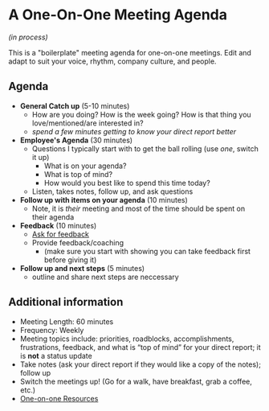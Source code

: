 # A One-On-One Meeting Agenda
_(in process)_

This is a "boilerplate" meeting agenda for one-on-one meetings.  Edit and adapt to suit your voice, rhythm, company culture, and people. 

## Agenda
- **General Catch up** (5-10 minutes)
  - How are you doing? How is the week going? How is that thing you love/mentioned/are interested in? 
  - _spend a few minutes getting to know your direct report better_
- **Employee's Agenda** (30 minutes)
  - Questions I typically start with to get the ball rolling (use _one_, switch it up)
    - What is on your agenda? 
    - What is top of mind?
    - How would you best like to spend this time today?
  - Listen, takes notes, follow up, and ask questions
- **Follow up with items on your agenda** (10 minutes)
  - Note, it is _their_ meeting and most of the time should be spent on their agenda
- **Feedback** (10 minutes)
  - [Ask for feedback](https://ajahne.github.io/blog/leadership/2019/02/28/getting-feedback-as-a-manager.html)
  - Provide feedback/coaching
    - (make sure you start with showing you can take feedback first before giving it)
- **Follow up and next steps** (5 minutes)
  - outline and share next steps are neccessary

## Additional information
- Meeting Length: 60 minutes  
- Frequency: Weekly
- Meeting topics include: priorities, roadblocks, accomplishments, frustrations, feedback, and what is “top of mind” for your direct report; it is **not** a status update
- Take notes (ask your direct report if they would like a copy of the notes); follow up
- Switch the meetings up! (Go for a walk, have breakfast, grab a coffee, etc.)
- [One-on-one Resources](https://github.com/ajahne/one-on-ones)
